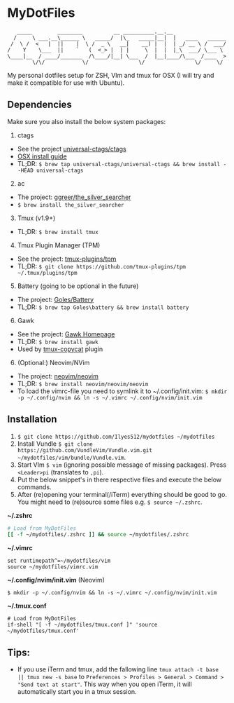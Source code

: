 # MyDotFiles

```
   _____        ________          __ __________.__.__                 
  /     \ ___.__\______ \   _____/  |\_   _____|__|  |   ____   ______
 /  \ /  <   |  ||    |  \ /  _ \   __|    __) |  |  | _/ __ \ /  ___/
/    Y    \___  ||    `   (  <_> |  | |     \  |  |  |_\  ___/ \___ \ 
\____|__  / ____/_______  /\____/|__| \___  /  |__|____/\___  /____  >
        \/\/            \/                \/                \/     \/ 
```

My personal dotfiles setup for ZSH, VIm and tmux for OSX (I will try and make it compatible for use with Ubuntu).

## Dependencies

Make sure you also install the below system packages:

1. ctags
  - See the project [universal-ctags/ctags](https://github.com/universal-ctags/ctags)
  - [OSX install guide](https://github.com/universal-ctags/ctags/blob/master/docs/osx.rst)
  - TL;DR: `$ brew tap universal-ctags/universal-ctags && brew install --HEAD universal-ctags`
2. ac
  - The project: [ggreer/the_silver_searcher](https://github.com/ggreer/the_silver_searcher)
  - `$ brew install the_silver_searcher`
3. Tmux (v1.9+)
  - TL;DR: `$ brew install tmux`
4. Tmux Plugin Manager (TPM)
  -  See the project: [tmux-plugins/tpm](https://github.com/tmux-plugins/tpm)
  -  TL;DR: `$ git clone https://github.com/tmux-plugins/tpm ~/.tmux/plugins/tpm`
5. Battery (going to be optional in the future)
  - The project: [Goles/Battery](https://github.com/Goles/Battery)
  - TL;DR: `$ brew tap Goles\battery && brew install battery`
6. Gawk
  - See the project: [Gawk Homepage](https://www.gnu.org/software/gawk/)
  - TL;DR: `$ brew install gawk`
  - Used by [tmux-copycat](https://github.com/tmux-plugins/tmux-copycat) plugin
6. (Optional:) Neovim/NVim
  - The project: [neovim/neovim](https://github.com/neovim/neovim) 
  - TL;DR: `$ brew install neovim/neovim/neovim`
  - To load the vimrc-file you need to symlink it to ~/.config/init.vim: `$ mkdir -p ~/.config/nvim && ln -s ~/.vimrc ~/.config/nvim/init.vim`

## Installation

1. `$ git clone https://github.com/Ilyes512/mydotfiles ~/mydotfiles`
2. Install Vundle `$ git clone https://github.com/VundleVim/Vundle.vim.git ~/mydotfiles/vim/bundle/Vundle.vim`.
3. Start VIm `$ vim` (ignoring possible message of missing packages). Press `<Leader>pi` (translates to `,pi`).
4. Put the below snippet's in there respective files and execute the below commands.
6. After (re)opening your terminal(/iTerm) everything should be good to go. You might need to (re)source some files e.g. `$ source ~/.zshrc`.

**~/.zshrc**

```bash
# Load from MyDotFiles
[[ -f ~/mydotfiles/.zshrc ]] && source ~/mydotfiles/.zshrc
```

**~/.vimrc**

```VIm
set runtimepath^=~/mydotfiles/vim
source ~/mydotfiles/vimrc.vim
```

**~/.config/nvim/init.vim** (Neovim)

```
$ mkdir -p ~/.config/nvim && ln -s ~/.vimrc ~/.config/nvim/init.vim
```

**~/.tmux.conf**

```
# Load from MyDotFiles
if-shell "[ -f ~/mydotfiles/tmux.conf ]" 'source ~/mydotfiles/tmux.conf'
```

## Tips:
- If you use iTerm and tmux, add the fallowing line `tmux attach -t base || tmux new -s base` to `Preferences > Profiles > General > Command > "Send text at start"`. This way when you open iTerm, it will automatically start you in a tmux session.

